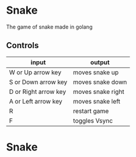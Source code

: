 # Snake

The game of snake made in golang

## Controls

| input | output |
| ----- | ------ |
| W or Up arrow key | moves snake up |
| S or Down arrow key | moves snake down |
| D or Right arrow key | moves snake right |
| A or Left arrow key | moves snake left |
| R | restart game |
| F | toggles Vsync |
# Snake
